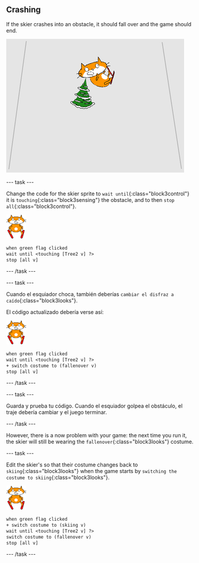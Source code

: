 ## Crashing

If the skier crashes into an obstacle, it should fall over and the game should end.

![skier crashed](images/skier_crash.png)

--- task ---

Change the code for the skier sprite to `wait until`{:class="block3control"} it is `touching`{:class="block3sensing"} the obstacle, and to then `stop all`{:class="block3control"}.

![objeto esquiador](images/skier_sprite_small.png)

```blocks3
when green flag clicked
wait until <touching [Tree2 v] ?>
stop [all v]
```

--- /task ---

--- task ---

Cuando el esquiador choca, también deberías `cambiar el disfraz a caído`{:class="block3looks"}.

El código actualizado debería verse así:

![objeto esquiador](images/skier_sprite_small.png)

```blocks3
when green flag clicked
wait until <touching [Tree2 v] ?>
+ switch costume to (fallenover v)
stop [all v]
```

--- /task ---

--- task ---

Guarda y prueba tu código. Cuando el esquiador golpea el obstáculo, el traje debería cambiar y el juego terminar.

--- /task ---

However, there is a now problem with your game: the next time you run it, the skier will still be wearing the `fallenover`{:class="block3looks"} costume.

--- task ---

Edit the skier's so that their costume changes back to `skiing`{:class="block3looks"} when the game starts by `switching the costume to skiing`{:class="block3looks"}.

![objeto esquiador](images/skier_sprite_small.png)

```blocks3
when green flag clicked
+ switch costume to (skiing v)
wait until <touching [Tree2 v] ?>
switch costume to (fallenover v)
stop [all v]
```

--- /task ---